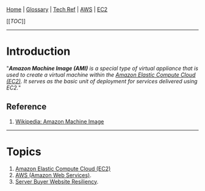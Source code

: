 [Home](/Slalom-LLC/Slalom-Consulting) | [Glossary](/Glossary) | [Tech Ref](/Tech-Ref) | [AWS](/Tech-Ref/AWS-\(Amazon-Web-Services\)) | [EC2](/Tech-Ref/AWS-\(Amazon-Web-Services\)/Amazon-EC2-\(Amazon-Elastic-Compute-Cloud\))

[[_TOC_]]

---
# Introduction
"_***Amazon Machine Image (AMI)*** is a special type of virtual appliance that is used to create a virtual machine within the [Amazon Elastic Compute Cloud (EC2)](/Tech-Ref/AWS-\(Amazon-Web-Services\)/Amazon-EC2-\(Amazon-Elastic-Compute-Cloud\)). It serves as the basic unit of deployment for services delivered using EC2._"

## Reference
1. [Wikipedia: Amazon Machine Image](https://en.wikipedia.org/wiki/Amazon_Machine_Image)

---
# Topics
1. [Amazon Elastic Compute Cloud (EC2)](/Tech-Ref/AWS-\(Amazon-Web-Services\)/Amazon-EC2-\(Amazon-Elastic-Compute-Cloud\))
1. [AWS (Amazon Web Services)](/Tech-Ref/AWS-\(Amazon-Web-Services\)).
1. [Server Buyer Website Resiliency](/Clients/Amazon/AWS-Marketplace/SBUX-and-Containers/Server-Buyer-Website/Server-Buyer-Website-Resiliency).
